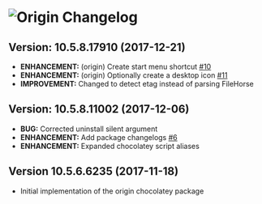 # ![Origin Changelog](https://img.shields.io/badge/Origin-Package%20Changelog-blue.svg?style=for-the-badge)

## Version: 10.5.8.17910 (2017-12-21)

- **ENHANCEMENT:** (origin) Create start menu shortcut [#10](https://github.com/AdmiringWorm/chocolatey-packages/issues/10)
- **ENHANCEMENT:** (origin) Optionally create a desktop icon [#11](https://github.com/AdmiringWorm/chocolatey-packages/issues/11)
- **IMPROVEMENT:** Changed to detect etag instead of parsing FileHorse

## Version: 10.5.8.11002 (2017-12-06)

- **BUG:** Corrected uninstall silent argument
- **ENHANCEMENT:** Add package changelogs [#6](https://github.com/AdmiringWorm/chocolatey-packages/issues/6)
- **ENHANCEMENT:** Expanded chocolatey script aliases

## Version 10.5.6.6235 (2017-11-18)

- Initial implementation of the origin chocolatey package
